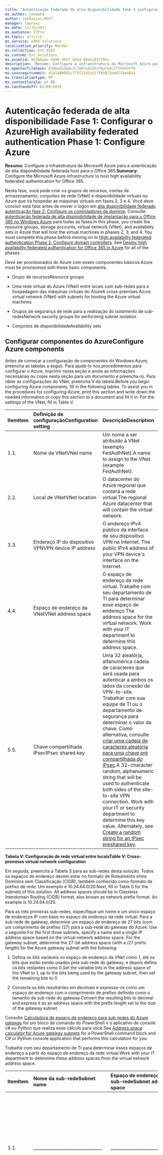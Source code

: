 ```yaml
---
title: "Autenticação federada de alta disponibilidade fase 1 configurar o Azure"
ms.author: josephd
author: JoeDavies-MSFT
manager: laurawi
ms.date: 12/15/2017
ms.audience: ITPro
ms.topic: article
ms.service: o365-solutions
localization_priority: Normal
ms.collection: Ent_O365
ms.custom: Ent_Solutions
ms.assetid: 91266aac-4d00-4b5f-b424-86a1a837792c
description: "Resumo: Configure a infraestrutura do Microsoft Azure para alta disponibilidade do host autenticação federada para o Office 365."
ms.openlocfilehash: 829bad1dadc3c3987e42d32f8afe8c1f76459ff0
ms.sourcegitcommit: d1a1480982c773f2241cb17f85072be8724ea841
ms.translationtype: MT
ms.contentlocale: pt-BR
ms.lasthandoff: 02/09/2018
---
```

# <a name="high-availability-federated-authentication-phase-1-configure-azure"></a><span data-ttu-id="b213c-103">Autenticação federada de alta disponibilidade Fase 1: Configurar o Azure</span><span class="sxs-lookup"><span data-stu-id="b213c-103">High availability federated authentication Phase 1: Configure Azure</span></span>

 <span data-ttu-id="b213c-104">**Resumo:** Configure a infraestrutura do Microsoft Azure para a autenticação de alta disponibilidade federada host para o Office 365.</span><span class="sxs-lookup"><span data-stu-id="b213c-104">**Summary:** Configure the Microsoft Azure infrastructure to host high availability federated authentication for Office 365.</span></span>
  
<span data-ttu-id="b213c-p101">Nesta fase, você pode criar os grupos de recursos, contas de armazenamento, conjuntos de rede (VNet) e disponibilidade virtuais no Azure que irá hospedar as máquinas virtuais em fases 2, 3 e 4. Você deve concluir esta fase antes de mover o logon em [alta disponibilidade federado autenticação fase 2: Configure os controladores de domínio](high-availability-federated-authentication-phase-2-configure-domain-controllers.md). Consulte [autenticação federada de alta disponibilidade de implantação para o Office 365 no Windows Azure](deploy-high-availability-federated-authentication-for-office-365-in-azure.md) para todas as fases.</span><span class="sxs-lookup"><span data-stu-id="b213c-p101">In this phase, you create the resource groups, storage accounts, virtual network (VNet), and availability sets in Azure that will host the virtual machines in phases 2, 3, and 4. You must complete this phase before moving on to [High availability federated authentication Phase 2: Configure domain controllers](high-availability-federated-authentication-phase-2-configure-domain-controllers.md). See [Deploy high availability federated authentication for Office 365 in Azure](deploy-high-availability-federated-authentication-for-office-365-in-azure.md) for all of the phases.</span></span>
  
<span data-ttu-id="b213c-108">Deve ser provisionados do Azure com esses componentes básicos:</span><span class="sxs-lookup"><span data-stu-id="b213c-108">Azure must be provisioned with these basic components:</span></span>
  
- <span data-ttu-id="b213c-109">Grupo de recursos</span><span class="sxs-lookup"><span data-stu-id="b213c-109">Resource groups</span></span>
    
- <span data-ttu-id="b213c-110">Uma rede virtual do Azure (VNet) entre locais com sub-redes para a hospedagem das máquinas virtuais do Azure</span><span class="sxs-lookup"><span data-stu-id="b213c-110">A cross-premises Azure virtual network (VNet) with subnets for hosting the Azure virtual machines</span></span>
    
- <span data-ttu-id="b213c-111">Grupos de segurança de rede para a realização do isolamento de sub-redes</span><span class="sxs-lookup"><span data-stu-id="b213c-111">Network security groups for performing subnet isolation</span></span>
    
- <span data-ttu-id="b213c-112">Conjuntos de disponibilidade</span><span class="sxs-lookup"><span data-stu-id="b213c-112">Availability sets</span></span>
    
## <a name="configure-azure-components"></a><span data-ttu-id="b213c-113">Configurar componentes do Azure</span><span class="sxs-lookup"><span data-stu-id="b213c-113">Configure Azure components</span></span>

<span data-ttu-id="b213c-p102">Antes de começar a configuração de componentes do Windows Azure, preencha as tabelas a seguir. Para ajudá-lo nos procedimentos para configurar o Azure, imprimir nesta seção e anote as informações necessárias ou copie nesta seção para um documento e preencha-lo. Para obter as configurações do VNet, preencha V da tabela.</span><span class="sxs-lookup"><span data-stu-id="b213c-p102">Before you begin configuring Azure components, fill in the following tables. To assist you in the procedures for configuring Azure, print this section and write down the needed information or copy this section to a document and fill it in. For the settings of the VNet, fill in Table V.</span></span>
  
|<span data-ttu-id="b213c-117">**Item**</span><span class="sxs-lookup"><span data-stu-id="b213c-117">**Item**</span></span>|<span data-ttu-id="b213c-118">**Definição de configuração**</span><span class="sxs-lookup"><span data-stu-id="b213c-118">**Configuration setting**</span></span>|<span data-ttu-id="b213c-119">**Descrição**</span><span class="sxs-lookup"><span data-stu-id="b213c-119">**Description**</span></span>|<span data-ttu-id="b213c-120">**Valor**</span><span class="sxs-lookup"><span data-stu-id="b213c-120">**Value**</span></span>|
|:-----|:-----|:-----|:-----|
|<span data-ttu-id="b213c-121">1.</span><span class="sxs-lookup"><span data-stu-id="b213c-121">1.</span></span>  <br/> |<span data-ttu-id="b213c-122">Nome da VNet</span><span class="sxs-lookup"><span data-stu-id="b213c-122">VNet name</span></span>  <br/> |<span data-ttu-id="b213c-123">Um nome a ser atribuído à VNet (exemplo FedAuthNet).</span><span class="sxs-lookup"><span data-stu-id="b213c-123">A name to assign to the VNet (example FedAuthNet).</span></span>  <br/> |<span data-ttu-id="b213c-124">_______________________________</span><span class="sxs-lookup"><span data-stu-id="b213c-124"></span></span>  <br/> |
|<span data-ttu-id="b213c-125">2.</span><span class="sxs-lookup"><span data-stu-id="b213c-125">2.</span></span>  <br/> |<span data-ttu-id="b213c-126">Local de VNet</span><span class="sxs-lookup"><span data-stu-id="b213c-126">VNet location</span></span>  <br/> |<span data-ttu-id="b213c-127">O datacenter do Azure regional que conterá a rede virtual.</span><span class="sxs-lookup"><span data-stu-id="b213c-127">The regional Azure datacenter that will contain the virtual network.</span></span>  <br/> |<span data-ttu-id="b213c-128">_______________________________</span><span class="sxs-lookup"><span data-stu-id="b213c-128"></span></span>  <br/> |
|<span data-ttu-id="b213c-129">3.</span><span class="sxs-lookup"><span data-stu-id="b213c-129">3.</span></span>  <br/> |<span data-ttu-id="b213c-130">Endereço IP do dispositivo VPN</span><span class="sxs-lookup"><span data-stu-id="b213c-130">VPN device IP address</span></span>  <br/> |<span data-ttu-id="b213c-131">O endereço IPv4 público da interface de seu dispositivo VPN na Internet. </span><span class="sxs-lookup"><span data-stu-id="b213c-131">The public IPv4 address of your VPN device's interface on the Internet.</span></span>  <br/> |<span data-ttu-id="b213c-132">_______________________________</span><span class="sxs-lookup"><span data-stu-id="b213c-132"></span></span>  <br/> |
|<span data-ttu-id="b213c-133">4.</span><span class="sxs-lookup"><span data-stu-id="b213c-133">4.</span></span>  <br/> |<span data-ttu-id="b213c-134">Espaço de endereço da VNet</span><span class="sxs-lookup"><span data-stu-id="b213c-134">VNet address space</span></span>  <br/> |<span data-ttu-id="b213c-p103">O espaço de endereço da rede virtual. Trabalhe com seu departamento de TI para determinar esse espaço de endereço.</span><span class="sxs-lookup"><span data-stu-id="b213c-p103">The address space for the virtual network. Work with your IT department to determine this address space.</span></span>  <br/> |<span data-ttu-id="b213c-137">_______________________________</span><span class="sxs-lookup"><span data-stu-id="b213c-137"></span></span>  <br/> |
|<span data-ttu-id="b213c-138">5.</span><span class="sxs-lookup"><span data-stu-id="b213c-138">5.</span></span>  <br/> |<span data-ttu-id="b213c-139">Chave compartilhada IPsec</span><span class="sxs-lookup"><span data-stu-id="b213c-139">IPsec shared key</span></span>  <br/> |<span data-ttu-id="b213c-p104">Uma 32 aleatória, alfanumérica cadeia de caracteres que será usada para autenticar a ambos os lados da conexão de VPN-to-site. Trabalhar com sua equipe de TI ou o departamento de segurança para determinar o valor da chave. Como alternativa, consulte [criar uma cadeia de caracteres aleatória para uma chave pré compartilhada do IPsec](http://social.technet.microsoft.com/wiki/contents/articles/32330.create-a-random-string-for-an-ipsec-preshared-key.aspx).</span><span class="sxs-lookup"><span data-stu-id="b213c-p104">A 32-character random, alphanumeric string that will be used to authenticate both sides of the site-to-site VPN connection. Work with your IT or security department to determine this key value. Alternately, see [Create a random string for an IPsec preshared key](http://social.technet.microsoft.com/wiki/contents/articles/32330.create-a-random-string-for-an-ipsec-preshared-key.aspx).  </span></span><br/> |<span data-ttu-id="b213c-143">_______________________________</span><span class="sxs-lookup"><span data-stu-id="b213c-143"></span></span>  <br/> |
   
 <span data-ttu-id="b213c-144">**Tabela V: Configuração de rede virtual entre locais**</span><span class="sxs-lookup"><span data-stu-id="b213c-144">**Table V: Cross-premises virtual network configuration**</span></span>
  
<span data-ttu-id="b213c-p105">Em seguida, preencha a Tabela S para as sub-redes desta solução. Todos os espaços de endereço devem estar no formato de Roteamento entre Domínios sem Classificação (CIDR), também conhecido como formato de prefixo de rede. Um exemplo é 10.24.64.0/20.</span><span class="sxs-lookup"><span data-stu-id="b213c-p105">Next, fill in Table S for the subnets of this solution. All address spaces should be in Classless Interdomain Routing (CIDR) format, also known as network prefix format. An example is 10.24.64.0/20.</span></span>
  
<span data-ttu-id="b213c-p106">Para as três primeiras sub-redes, especifique um nome e um único espaço de endereços IP com base no espaço de endereço da rede virtual. Para a sub-rede de gateway, determine um espaço de endereço de 27 bits (com um comprimento de prefixo /27) para a sub-rede do gateway do Azure. Use o seguinte:</span><span class="sxs-lookup"><span data-stu-id="b213c-p106">For the first three subnets, specify a name and a single IP address space based on the virtual network address space. For the gateway subnet, determine the 27-bit address space (with a /27 prefix length) for the Azure gateway subnet with the following:</span></span>
  
1. <span data-ttu-id="b213c-150">Defina os bits variáveis no espaço de endereço da VNet como 1, até os bits que estão sendo usados pela sub-rede do gateway, e depois defina os bits restantes como 0.</span><span class="sxs-lookup"><span data-stu-id="b213c-150">Set the variable bits in the address space of the VNet to 1, up to the bits being used by the gateway subnet, then set the remaining bits to 0.</span></span>
    
2. <span data-ttu-id="b213c-151">Converta os bits resultantes em decimais e expresse-os como um espaço de endereço com o comprimento de prefixo definido como o tamanho da sub-rede do gateway.</span><span class="sxs-lookup"><span data-stu-id="b213c-151">Convert the resulting bits to decimal and express it as an address space with the prefix length set to the size of the gateway subnet.</span></span>
    
<span data-ttu-id="b213c-152">Consulte [Calculadora de espaço de endereço para sub-redes do Azure gateway](https://gallery.technet.microsoft.com/scriptcenter/Address-prefix-calculator-a94b6eed) for um bloco de comando do PowerShell e o aplicativo de console c# ou Python que realiza esse cálculo para você.</span><span class="sxs-lookup"><span data-stu-id="b213c-152">See [Address space calculator for Azure gateway subnets](https://gallery.technet.microsoft.com/scriptcenter/Address-prefix-calculator-a94b6eed) for a PowerShell command block and C# or Python console application that performs this calculation for you.</span></span>
  
<span data-ttu-id="b213c-153">Trabalhe com seu departamento de TI para determinar esses espaços de endereço a partir do espaço de endereço da rede virtual.</span><span class="sxs-lookup"><span data-stu-id="b213c-153">Work with your IT department to determine these address spaces from the virtual network address space.</span></span>
  
|<span data-ttu-id="b213c-154">**Item**</span><span class="sxs-lookup"><span data-stu-id="b213c-154">**Item**</span></span>|<span data-ttu-id="b213c-155">**Nome da sub-rede**</span><span class="sxs-lookup"><span data-stu-id="b213c-155">**Subnet name**</span></span>|<span data-ttu-id="b213c-156">**Espaço de endereço da sub-rede**</span><span class="sxs-lookup"><span data-stu-id="b213c-156">**Subnet address space**</span></span>|<span data-ttu-id="b213c-157">**Objetivo**</span><span class="sxs-lookup"><span data-stu-id="b213c-157">**Purpose**</span></span>|
|:-----|:-----|:-----|:-----|
|<span data-ttu-id="b213c-158">1.</span><span class="sxs-lookup"><span data-stu-id="b213c-158">1.</span></span>  <br/> |<span data-ttu-id="b213c-159">_______________________________</span><span class="sxs-lookup"><span data-stu-id="b213c-159"></span></span>  <br/> |<span data-ttu-id="b213c-160">_______________________________</span><span class="sxs-lookup"><span data-stu-id="b213c-160"></span></span>  <br/> |<span data-ttu-id="b213c-161">A sub-rede usada pelo controlador de domínio e as máquinas virtuais (VMs) DirSync do Windows Server Active Directory (AD).</span><span class="sxs-lookup"><span data-stu-id="b213c-161">The subnet used by the Windows Server Active Directory (AD) domain controller and DirSync server virtual machines (VMs).</span></span>  <br/> |
|<span data-ttu-id="b213c-162">2.</span><span class="sxs-lookup"><span data-stu-id="b213c-162">2.</span></span>  <br/> |<span data-ttu-id="b213c-163">_______________________________</span><span class="sxs-lookup"><span data-stu-id="b213c-163"></span></span>  <br/> |<span data-ttu-id="b213c-164">_______________________________</span><span class="sxs-lookup"><span data-stu-id="b213c-164"></span></span>  <br/> |<span data-ttu-id="b213c-165">A sub-rede usada pelos VMs do AD FS.</span><span class="sxs-lookup"><span data-stu-id="b213c-165">The subnet used by the AD FS VMs.</span></span>  <br/> |
|<span data-ttu-id="b213c-166">3.</span><span class="sxs-lookup"><span data-stu-id="b213c-166">3.</span></span>  <br/> |<span data-ttu-id="b213c-167">_______________________________</span><span class="sxs-lookup"><span data-stu-id="b213c-167"></span></span>  <br/> |<span data-ttu-id="b213c-168">_______________________________</span><span class="sxs-lookup"><span data-stu-id="b213c-168"></span></span>  <br/> |<span data-ttu-id="b213c-169">A sub-rede usada pelas VMs de proxy do aplicativo Web.</span><span class="sxs-lookup"><span data-stu-id="b213c-169">The subnet used by the web application proxy VMs.</span></span>  <br/> |
|<span data-ttu-id="b213c-170">4.</span><span class="sxs-lookup"><span data-stu-id="b213c-170">4.</span></span>  <br/> |<span data-ttu-id="b213c-171">GatewaySubnet</span><span class="sxs-lookup"><span data-stu-id="b213c-171">GatewaySubnet</span></span>  <br/> |<span data-ttu-id="b213c-172">_______________________________</span><span class="sxs-lookup"><span data-stu-id="b213c-172"></span></span>  <br/> |<span data-ttu-id="b213c-173">A sub-rede usada pelas VMs do gateway do Azure.</span><span class="sxs-lookup"><span data-stu-id="b213c-173">The subnet used by the Azure gateway VMs.</span></span>  <br/> |
   
 <span data-ttu-id="b213c-174">**Tabela S: Sub-redes na rede virtual**</span><span class="sxs-lookup"><span data-stu-id="b213c-174">**Table S: Subnets in the virtual network**</span></span>
  
<span data-ttu-id="b213c-175">Em seguida, preencha a Tabela I para os endereços IP estáticos atribuídos a máquinas virtuais e instâncias de balanceador de carga.</span><span class="sxs-lookup"><span data-stu-id="b213c-175">Next, fill in Table I for the static IP addresses assigned to virtual machines and load balancer instances.</span></span>
  
|<span data-ttu-id="b213c-176">**Item**</span><span class="sxs-lookup"><span data-stu-id="b213c-176">**Item**</span></span>|<span data-ttu-id="b213c-177">**Objetivo**</span><span class="sxs-lookup"><span data-stu-id="b213c-177">**Purpose**</span></span>|<span data-ttu-id="b213c-178">**Endereço IP da sub-rede**</span><span class="sxs-lookup"><span data-stu-id="b213c-178">**IP address on the subnet**</span></span>|<span data-ttu-id="b213c-179">**Valor**</span><span class="sxs-lookup"><span data-stu-id="b213c-179">**Value**</span></span>|
|:-----|:-----|:-----|:-----|
|<span data-ttu-id="b213c-180">1.</span><span class="sxs-lookup"><span data-stu-id="b213c-180">1.</span></span>  <br/> |<span data-ttu-id="b213c-181">Endereço IP estático do primeiro controlador de domínio</span><span class="sxs-lookup"><span data-stu-id="b213c-181">Static IP address of the first domain controller</span></span>  <br/> |<span data-ttu-id="b213c-182">O quarto endereço IP possível para o espaço de endereço da sub-rede definido no Item 1 da Tabela S.</span><span class="sxs-lookup"><span data-stu-id="b213c-182">The fourth possible IP address for the address space of the subnet defined in Item 1 of Table S.</span></span>  <br/> |<span data-ttu-id="b213c-183">_______________________________</span><span class="sxs-lookup"><span data-stu-id="b213c-183"></span></span>  <br/> |
|<span data-ttu-id="b213c-184">2.</span><span class="sxs-lookup"><span data-stu-id="b213c-184">2.</span></span>  <br/> |<span data-ttu-id="b213c-185">Endereço IP estático do segundo controlador de domínio</span><span class="sxs-lookup"><span data-stu-id="b213c-185">Static IP address of the second domain controller</span></span>  <br/> |<span data-ttu-id="b213c-186">O quinto endereço IP possível para o espaço de endereço da sub-rede definido no Item 1 da Tabela S.</span><span class="sxs-lookup"><span data-stu-id="b213c-186">The fifth possible IP address for the address space of the subnet defined in Item 1 of Table S.</span></span>  <br/> |<span data-ttu-id="b213c-187">_______________________________</span><span class="sxs-lookup"><span data-stu-id="b213c-187"></span></span>  <br/> |
|<span data-ttu-id="b213c-188">3.</span><span class="sxs-lookup"><span data-stu-id="b213c-188">3.</span></span>  <br/> |<span data-ttu-id="b213c-189">Endereço IP estático do servidor DirSync</span><span class="sxs-lookup"><span data-stu-id="b213c-189">Static IP address of the DirSync server</span></span>  <br/> |<span data-ttu-id="b213c-190">O sexto endereço IP possível para o espaço de endereço da sub-rede definido no Item 1 da Tabela S. </span><span class="sxs-lookup"><span data-stu-id="b213c-190">The sixth possible IP address for the address space of the subnet defined in Item 1 of Table S.</span></span>  <br/> |<span data-ttu-id="b213c-191">_______________________________</span><span class="sxs-lookup"><span data-stu-id="b213c-191"></span></span>  <br/> |
|<span data-ttu-id="b213c-192">4.</span><span class="sxs-lookup"><span data-stu-id="b213c-192">4.</span></span>  <br/> |<span data-ttu-id="b213c-193">Endereço IP estático do balanceador de carga internos para os servidores do AD FS</span><span class="sxs-lookup"><span data-stu-id="b213c-193">Static IP address of the internal load balancer for the AD FS servers</span></span>  <br/> |<span data-ttu-id="b213c-194">O quarto endereço IP possível para o espaço de endereço da sub-rede definido no Item 2 da Tabela S. </span><span class="sxs-lookup"><span data-stu-id="b213c-194">The fourth possible IP address for the address space of the subnet defined in Item 2 of Table S.</span></span>  <br/> |<span data-ttu-id="b213c-195">_______________________________</span><span class="sxs-lookup"><span data-stu-id="b213c-195"></span></span>  <br/> |
|<span data-ttu-id="b213c-196">5.</span><span class="sxs-lookup"><span data-stu-id="b213c-196">5.</span></span>  <br/> |<span data-ttu-id="b213c-197">Endereço IP estático do primeiro servidor do AD FS</span><span class="sxs-lookup"><span data-stu-id="b213c-197">Static IP address of the first AD FS server</span></span>  <br/> |<span data-ttu-id="b213c-198">O quinto endereço IP possível para o espaço de endereço da sub-rede definido no Item 2 da Tabela S.</span><span class="sxs-lookup"><span data-stu-id="b213c-198">The fifth possible IP address for the address space of the subnet defined in Item 2 of Table S.</span></span>  <br/> |<span data-ttu-id="b213c-199">_______________________________</span><span class="sxs-lookup"><span data-stu-id="b213c-199"></span></span>  <br/> |
|<span data-ttu-id="b213c-200">6.</span><span class="sxs-lookup"><span data-stu-id="b213c-200">6.</span></span>  <br/> |<span data-ttu-id="b213c-201">Endereço IP estático do segundo servidor do AD FS</span><span class="sxs-lookup"><span data-stu-id="b213c-201">Static IP address of the second AD FS server</span></span>  <br/> |<span data-ttu-id="b213c-202">O sexto endereço IP possível para o espaço de endereço da sub-rede definido no Item 2 da Tabela S.</span><span class="sxs-lookup"><span data-stu-id="b213c-202">The sixth possible IP address for the address space of the subnet defined in Item 2 of Table S.</span></span>  <br/> |<span data-ttu-id="b213c-203">_______________________________</span><span class="sxs-lookup"><span data-stu-id="b213c-203"></span></span>  <br/> |
|<span data-ttu-id="b213c-204">7.</span><span class="sxs-lookup"><span data-stu-id="b213c-204">7.</span></span>  <br/> |<span data-ttu-id="b213c-205">Endereço IP estático do primeiro servidor proxy de aplicativos Web</span><span class="sxs-lookup"><span data-stu-id="b213c-205">Static IP address of the first web application proxy server</span></span>  <br/> |<span data-ttu-id="b213c-206">O quarto endereço IP possível para o espaço de endereço da sub-rede definido no Item 3 da Tabela S.</span><span class="sxs-lookup"><span data-stu-id="b213c-206">The fourth possible IP address for the address space of the subnet defined in Item 3 of Table S.</span></span>  <br/> |<span data-ttu-id="b213c-207">_______________________________</span><span class="sxs-lookup"><span data-stu-id="b213c-207"></span></span>  <br/> |
|<span data-ttu-id="b213c-208">8.</span><span class="sxs-lookup"><span data-stu-id="b213c-208">8.</span></span>  <br/> |<span data-ttu-id="b213c-209">Endereço IP estático do segundo servidor proxy de aplicativos Web</span><span class="sxs-lookup"><span data-stu-id="b213c-209">Static IP address of the second web application proxy server</span></span>  <br/> |<span data-ttu-id="b213c-210">O quinto endereço IP possível para o espaço de endereço da sub-rede definido no Item 3 da Tabela S.</span><span class="sxs-lookup"><span data-stu-id="b213c-210">The fifth possible IP address for the address space of the subnet defined in Item 3 of Table S.</span></span>  <br/> |<span data-ttu-id="b213c-211">_______________________________</span><span class="sxs-lookup"><span data-stu-id="b213c-211"></span></span>  <br/> |
   
 <span data-ttu-id="b213c-212">**Endereços de IP estático de i: tabela na rede virtual**</span><span class="sxs-lookup"><span data-stu-id="b213c-212">**Table I: Static IP addresses in the virtual network**</span></span>
  
<span data-ttu-id="b213c-213">Para dois servidores de Sistema de Nomes de Domínio (DNS) na sua rede local que você deseja usar ao configurar controladores de domínio inicialmente na sua rede virtual, preencha a Tabela D. Trabalhe com o departamento de TI para determinar essa lista.</span><span class="sxs-lookup"><span data-stu-id="b213c-213">For two Domain Name System (DNS) servers in your on-premises network that you want to use when initially setting up the domain controllers in your virtual network, fill in Table D. Work with your IT department to determine this list.</span></span>
  
|<span data-ttu-id="b213c-214">**Item**</span><span class="sxs-lookup"><span data-stu-id="b213c-214">**Item**</span></span>|<span data-ttu-id="b213c-215">**Nome amigável do servidor DNS**</span><span class="sxs-lookup"><span data-stu-id="b213c-215">**DNS server friendly name**</span></span>|<span data-ttu-id="b213c-216">**Endereço IP do servidor DNS**</span><span class="sxs-lookup"><span data-stu-id="b213c-216">**DNS server IP address**</span></span>|
|:-----|:-----|:-----|
|<span data-ttu-id="b213c-217">1.</span><span class="sxs-lookup"><span data-stu-id="b213c-217">1.</span></span>  <br/> |<span data-ttu-id="b213c-218">_______________________________</span><span class="sxs-lookup"><span data-stu-id="b213c-218"></span></span>  <br/> |<span data-ttu-id="b213c-219">_______________________________</span><span class="sxs-lookup"><span data-stu-id="b213c-219"></span></span>  <br/> |
|<span data-ttu-id="b213c-220">2.</span><span class="sxs-lookup"><span data-stu-id="b213c-220">2.</span></span>  <br/> |<span data-ttu-id="b213c-221">_______________________________</span><span class="sxs-lookup"><span data-stu-id="b213c-221"></span></span>  <br/> |<span data-ttu-id="b213c-222">_______________________________</span><span class="sxs-lookup"><span data-stu-id="b213c-222"></span></span>  <br/> |
   
 <span data-ttu-id="b213c-223">**Tabela D: servidores DNS locais**</span><span class="sxs-lookup"><span data-stu-id="b213c-223">**Table D: On-premises DNS servers**</span></span>
  
<span data-ttu-id="b213c-p107">Para rotear pacotes da rede entre locais para a rede da organização entre a conexão de VPN site a site, você deve configurar a rede virtual com uma rede local que contenha uma lista dos espaços de endereço (em notação CIDR) para todos os locais acessíveis na rede local da sua organização. A lista de espaços de endereço que definem a sua rede local deve ser exclusiva e não deve ser ficar sobreposta ao espaço de endereço usado para outras redes virtuais ou locais.</span><span class="sxs-lookup"><span data-stu-id="b213c-p107">To route packets from the cross-premises network to your organization network across the site-to-site VPN connection, you must configure the virtual network with a local network that contains a list of the address spaces (in CIDR notation) for all of the reachable locations on your organization's on-premises network. The list of address spaces that define your local network must be unique and must not overlap with the address space used for other virtual networks or other local networks.</span></span>
  
<span data-ttu-id="b213c-p108">Para o conjunto de espaços de endereço da rede local, preencha a Tabela L. Observe que há três entradas em branco listadas, mas geralmente você precisará de mais. Trabalhe com seu departamento de TI para determinar esta lista de espaços de endereço.</span><span class="sxs-lookup"><span data-stu-id="b213c-p108">For the set of local network address spaces, fill in Table L. Note that three blank entries are listed but you will typically need more. Work with your IT department to determine this list of address spaces.</span></span>
  
|<span data-ttu-id="b213c-228">**Item**</span><span class="sxs-lookup"><span data-stu-id="b213c-228">**Item**</span></span>|<span data-ttu-id="b213c-229">**Espaço de endereço da rede local**</span><span class="sxs-lookup"><span data-stu-id="b213c-229">**Local network address space**</span></span>|
|:-----|:-----|
|<span data-ttu-id="b213c-230">1.</span><span class="sxs-lookup"><span data-stu-id="b213c-230">1.</span></span>  <br/> |<span data-ttu-id="b213c-231">_______________________________</span><span class="sxs-lookup"><span data-stu-id="b213c-231"></span></span>  <br/> |
|<span data-ttu-id="b213c-232">2.</span><span class="sxs-lookup"><span data-stu-id="b213c-232">2.</span></span>  <br/> |<span data-ttu-id="b213c-233">_______________________________</span><span class="sxs-lookup"><span data-stu-id="b213c-233"></span></span>  <br/> |
|<span data-ttu-id="b213c-234">3.</span><span class="sxs-lookup"><span data-stu-id="b213c-234">3.</span></span>  <br/> |<span data-ttu-id="b213c-235">_______________________________</span><span class="sxs-lookup"><span data-stu-id="b213c-235"></span></span>  <br/> |
   
 <span data-ttu-id="b213c-236">**Tabela L: Prefixos de endereço para a rede local**</span><span class="sxs-lookup"><span data-stu-id="b213c-236">**Table L: Address prefixes for the local network**</span></span>
  
<span data-ttu-id="b213c-237">Agora, vamos começar a criar a infraestrutura do Azure para hospedar sua autenticação federada para o Office 365.</span><span class="sxs-lookup"><span data-stu-id="b213c-237">Now let's begin building the Azure infrastructure to host your federated authentication for Office 365.</span></span>
  
> [!NOTE]
> <span data-ttu-id="b213c-p109">O comando a seguir define usar a versão mais recente do Azure PowerShell. Consulte a [Introdução ao cmdlets do PowerShell do Windows Azure](https://docs.microsoft.com/en-us/powershell/azureps-cmdlets-docs/).</span><span class="sxs-lookup"><span data-stu-id="b213c-p109">The following command sets use the latest version of Azure PowerShell. See [Get started with Azure PowerShell cmdlets](https://docs.microsoft.com/en-us/powershell/azureps-cmdlets-docs/).</span></span> 
  
<span data-ttu-id="b213c-240">Primeiro, inicie um prompt do Azure PowerShell e faça logon na sua conta.</span><span class="sxs-lookup"><span data-stu-id="b213c-240">First, start an Azure PowerShell prompt and login to your account.</span></span>
  
```
Login-AzureRMAccount
```

> [!TIP]
> <span data-ttu-id="b213c-241">Para um arquivo de texto que contém todos os comandos do PowerShell este artigo e uma pasta de trabalho de configuração Microsoft Excel que gera blocos de comando do PowerShell pronto para executar com base em suas configurações personalizadas, consulte o [autenticação federada para o Office 365 Kit de implantação do Azure](https://gallery.technet.microsoft.com/Federated-Authentication-8a9f1664).</span><span class="sxs-lookup"><span data-stu-id="b213c-241">For a text file that contains all of the PowerShell commands in this article and a Microsoft Excel configuration workbook that generates ready-to-run PowerShell command blocks based on your custom settings, see the [Federated Authentication for Office 365 in Azure Deployment Kit](https://gallery.technet.microsoft.com/Federated-Authentication-8a9f1664).</span></span> 
  
<span data-ttu-id="b213c-242">Para obter o nome de sua assinatura, use este comando.</span><span class="sxs-lookup"><span data-stu-id="b213c-242">Get your subscription name using the following command.</span></span>
  
```
Get-AzureRMSubscription | Sort Name | Select Name
```

<span data-ttu-id="b213c-243">Para versões mais antigas do Azure PowerShell, use este comando.</span><span class="sxs-lookup"><span data-stu-id="b213c-243">For older versions of Azure PowerShell, use this command instead.</span></span>
  
```
Get-AzureRMSubscription | Sort Name | Select SubscriptionName
```

<span data-ttu-id="b213c-p110">Defina sua assinatura do Windows Azure. Substituir tudo entre aspas, incluindo o \< e > caracteres, com o nome correto.</span><span class="sxs-lookup"><span data-stu-id="b213c-p110">Set your Azure subscription. Replace everything within the quotes, including the \< and > characters, with the correct name.</span></span>
  
```
$subscr="<subscription name>"
Get-AzureRmSubscription -SubscriptionName $subscr | Select-AzureRmSubscription
```

<span data-ttu-id="b213c-p111">Em seguida, crie os novos grupos de recursos. Para determinar um conjunto exclusivo de nomes de grupo de recursos, use este comando para listar os grupos de recurso existentes.</span><span class="sxs-lookup"><span data-stu-id="b213c-p111">Next, create the new resource groups. To determine a unique set of resource group names, use this command to list your existing resource groups.</span></span>
  
```
Get-AzureRMResourceGroup | Sort ResourceGroupName | Select ResourceGroupName
```

<span data-ttu-id="b213c-248">Preencha a tabela a seguir para o conjunto de nomes de grupos de recursos exclusivos.</span><span class="sxs-lookup"><span data-stu-id="b213c-248">Fill in the following table for the set of unique resource group names.</span></span>
  
|<span data-ttu-id="b213c-249">**Item**</span><span class="sxs-lookup"><span data-stu-id="b213c-249">**Item**</span></span>|<span data-ttu-id="b213c-250">**Nome do grupo de recursos**</span><span class="sxs-lookup"><span data-stu-id="b213c-250">**Resource group name**</span></span>|<span data-ttu-id="b213c-251">**Objetivo**</span><span class="sxs-lookup"><span data-stu-id="b213c-251">**Purpose**</span></span>|
|:-----|:-----|:-----|
|<span data-ttu-id="b213c-252">1.</span><span class="sxs-lookup"><span data-stu-id="b213c-252">1.</span></span>  <br/> |<span data-ttu-id="b213c-253">_______________________________</span><span class="sxs-lookup"><span data-stu-id="b213c-253"></span></span>  <br/> |<span data-ttu-id="b213c-254">Controladores de domínio:</span><span class="sxs-lookup"><span data-stu-id="b213c-254">Domain controllers</span></span>  <br/> |
|<span data-ttu-id="b213c-255">2.</span><span class="sxs-lookup"><span data-stu-id="b213c-255">2.</span></span>  <br/> |<span data-ttu-id="b213c-256">_______________________________</span><span class="sxs-lookup"><span data-stu-id="b213c-256"></span></span>  <br/> |<span data-ttu-id="b213c-257">Servidores do AD FS</span><span class="sxs-lookup"><span data-stu-id="b213c-257">AD FS servers</span></span>  <br/> |
|<span data-ttu-id="b213c-258">3.</span><span class="sxs-lookup"><span data-stu-id="b213c-258">3.</span></span>  <br/> |<span data-ttu-id="b213c-259">_______________________________</span><span class="sxs-lookup"><span data-stu-id="b213c-259"></span></span>  <br/> |<span data-ttu-id="b213c-260">Servidores proxy de aplicativos Web</span><span class="sxs-lookup"><span data-stu-id="b213c-260">Web application proxy servers</span></span>  <br/> |
|<span data-ttu-id="b213c-261">4.</span><span class="sxs-lookup"><span data-stu-id="b213c-261">4.</span></span>  <br/> |<span data-ttu-id="b213c-262">_______________________________</span><span class="sxs-lookup"><span data-stu-id="b213c-262"></span></span>  <br/> |<span data-ttu-id="b213c-263">Elementos de infraestrutura</span><span class="sxs-lookup"><span data-stu-id="b213c-263">Infrastructure elements</span></span>  <br/> |
   
 <span data-ttu-id="b213c-264">**Tabela r: grupos de recursos**</span><span class="sxs-lookup"><span data-stu-id="b213c-264">**Table R: Resource groups**</span></span>
  
<span data-ttu-id="b213c-265">Crie os novos grupos de recursos com estes comandos.</span><span class="sxs-lookup"><span data-stu-id="b213c-265">Create your new resource groups with these commands.</span></span>
  
```
$locName="<an Azure location, such as West US>"
$rgName="<Table R - Item 1 - Name column>"
New-AzureRMResourceGroup -Name $rgName -Location $locName
$rgName="<Table R - Item 2 - Name column>"
New-AzureRMResourceGroup -Name $rgName -Location $locName
$rgName="<Table R - Item 3 - Name column>"
New-AzureRMResourceGroup -Name $rgName -Location $locName
$rgName="<Table R - Item 4 - Name column>"
New-AzureRMResourceGroup -Name $rgName -Location $locName
```

<span data-ttu-id="b213c-266">Em seguida, você criará a rede virtual do Azure e suas sub-redes.</span><span class="sxs-lookup"><span data-stu-id="b213c-266">Next, you create the Azure virtual network and its subnets.</span></span>
  
```
$rgName="<Table R - Item 4 - Resource group name column>"
$locName="<your Azure location>"
$vnetName="<Table V - Item 1 - Value column>"
$vnetAddrPrefix="<Table V - Item 4 - Value column>"
$dnsServers=@( "<Table D - Item 1 - DNS server IP address column>", "<Table D - Item 2 - DNS server IP address column>" )
# Get the shortened version of the location
$locShortName=(Get-AzureRmResourceGroup -Name $rgName).Location

# Create the subnets
$subnet1Name="<Table S - Item 1 - Subnet name column>"
$subnet1Prefix="<Table S - Item 1 - Subnet address space column>"
$subnet1=New-AzureRMVirtualNetworkSubnetConfig -Name $subnet1Name -AddressPrefix $subnet1Prefix
$subnet2Name="<Table S - Item 2 - Subnet name column>"
$subnet2Prefix="<Table S - Item 2 - Subnet address space column>"
$subnet2=New-AzureRMVirtualNetworkSubnetConfig -Name $subnet2Name -AddressPrefix $subnet2Prefix
$subnet3Name="<Table S - Item 3 - Subnet name column>"
$subnet3Prefix="<Table S - Item 3 - Subnet address space column>"
$subnet3=New-AzureRMVirtualNetworkSubnetConfig -Name $subnet3Name -AddressPrefix $subnet3Prefix
$gwSubnet4Prefix="<Table S - Item 4 - Subnet address space column>"
$gwSubnet=New-AzureRMVirtualNetworkSubnetConfig -Name "GatewaySubnet" -AddressPrefix $gwSubnet4Prefix

# Create the virtual network
New-AzureRMVirtualNetwork -Name $vnetName -ResourceGroupName $rgName -Location $locName -AddressPrefix $vnetAddrPrefix -Subnet $gwSubnet,$subnet1,$subnet2,$subnet3 -DNSServer $dnsServers

```

<span data-ttu-id="b213c-p112">Em seguida, crie rede grupos de segurança para cada sub-rede que contém as máquinas virtuais. Para executar o isolamento de sub-rede, você pode adicionar regras para os tipos específicos de tráfego permitido ou negado ao grupo de segurança de rede de uma sub-rede.</span><span class="sxs-lookup"><span data-stu-id="b213c-p112">Next, you create network security groups for each subnet that contains virtual machines. To perform subnet isolation, you can add rules for the specific types of traffic allowed or denied to the network security group of a subnet.</span></span>
  
```
# Create network security groups
$vnet=Get-AzureRMVirtualNetwork -ResourceGroupName $rgName -Name $vnetName

New-AzureRMNetworkSecurityGroup -Name $subnet1Name -ResourceGroupName $rgName -Location $locShortName
$nsg=Get-AzureRMNetworkSecurityGroup -Name $subnet1Name -ResourceGroupName $rgName
Set-AzureRMVirtualNetworkSubnetConfig -VirtualNetwork $vnet -Name $subnet1Name -AddressPrefix $subnet1Prefix -NetworkSecurityGroup $nsg

New-AzureRMNetworkSecurityGroup -Name $subnet2Name -ResourceGroupName $rgName -Location $locShortName
$nsg=Get-AzureRMNetworkSecurityGroup -Name $subnet2Name -ResourceGroupName $rgName
Set-AzureRMVirtualNetworkSubnetConfig -VirtualNetwork $vnet -Name $subnet2Name -AddressPrefix $subnet2Prefix -NetworkSecurityGroup $nsg

New-AzureRMNetworkSecurityGroup -Name $subnet3Name -ResourceGroupName $rgName -Location $locShortName
$nsg=Get-AzureRMNetworkSecurityGroup -Name $subnet3Name -ResourceGroupName $rgName
Set-AzureRMVirtualNetworkSubnetConfig -VirtualNetwork $vnet -Name $subnet3Name -AddressPrefix $subnet3Prefix -NetworkSecurityGroup $nsg
```

<span data-ttu-id="b213c-269">Em seguida, use estes comandos para criar os gateways para a conexão VPN site a site.</span><span class="sxs-lookup"><span data-stu-id="b213c-269">Next, use these commands to create the gateways for the site-to-site VPN connection.</span></span>
  
```
$rgName="<Table R - Item 4 - Resource group name column>"
$locName="<Azure location>"
$vnetName="<Table V - Item 1 - Value column>"
$vnet=Get-AzureRMVirtualNetwork -Name $vnetName -ResourceGroupName $rgName
$subnet=Get-AzureRmVirtualNetworkSubnetConfig -VirtualNetwork $vnet -Name "GatewaySubnet"

# Attach a virtual network gateway to a public IP address and the gateway subnet
$publicGatewayVipName="PublicIPAddress"
$vnetGatewayIpConfigName="PublicIPConfig"
New-AzureRMPublicIpAddress -Name $vnetGatewayIpConfigName -ResourceGroupName $rgName -Location $locName -AllocationMethod Dynamic
$publicGatewayVip=Get-AzureRMPublicIpAddress -Name $vnetGatewayIpConfigName -ResourceGroupName $rgName
$vnetGatewayIpConfig=New-AzureRMVirtualNetworkGatewayIpConfig -Name $vnetGatewayIpConfigName -PublicIpAddressId $publicGatewayVip.Id -Subnet $subnet

# Create the Azure gateway
$vnetGatewayName="AzureGateway"
$vnetGateway=New-AzureRMVirtualNetworkGateway -Name $vnetGatewayName -ResourceGroupName $rgName -Location $locName -GatewayType Vpn -VpnType RouteBased -IpConfigurations $vnetGatewayIpConfig

# Create the gateway for the local network
$localGatewayName="LocalNetGateway"
$localGatewayIP="<Table V - Item 3 - Value column>"
$localNetworkPrefix=@( <comma-separated, double-quote enclosed list of the local network address prefixes from Table L, example: "10.1.0.0/24", "10.2.0.0/24"> )
$localGateway=New-AzureRMLocalNetworkGateway -Name $localGatewayName -ResourceGroupName $rgName -Location $locName -GatewayIpAddress $localGatewayIP -AddressPrefix $localNetworkPrefix

# Define the Azure virtual network VPN connection
$vnetConnectionName="S2SConnection"
$vnetConnectionKey="<Table V - Item 5 - Value column>"
$vnetConnection=New-AzureRMVirtualNetworkGatewayConnection -Name $vnetConnectionName -ResourceGroupName $rgName -Location $locName -ConnectionType IPsec -SharedKey $vnetConnectionKey -VirtualNetworkGateway1 $vnetGateway -LocalNetworkGateway2 $localGateway

```

> [!NOTE]
> <span data-ttu-id="b213c-p113">Autenticação federada de usuários individuais não depende do quaisquer recursos locais. No entanto, se essa conexão de VPN-to-site ficar indisponível, os controladores de domínio em que o VNet não receberá as atualizações feitos no servidor local Windows AD de grupos e contas de usuário. Para garantir que isso não acontecer, você pode configurar a alta disponibilidade para sua conexão de VPN-to-site. Para obter mais informações, consulte [altamente disponível entre locais e conectividade de VNet para VNet](https://docs.microsoft.com/azure/vpn-gateway/vpn-gateway-highlyavailable)</span><span class="sxs-lookup"><span data-stu-id="b213c-p113">Federated authentication of individual users does not rely on any on-premises resources. However, if this site-to-site VPN connection becomes unavailable, the domain controllers in the VNet will not receive updates to user accounts and groups made in the on-premises Windows Server AD. To ensure this does not happen, you can configure high availability for your site-to-site VPN connection. For more information, see [Highly Available Cross-Premises and VNet-to-VNet Connectivity](https://docs.microsoft.com/azure/vpn-gateway/vpn-gateway-highlyavailable)</span></span>
  
<span data-ttu-id="b213c-274">Em seguida, registre o endereço IPv4 público do gateway de VPN do Azure para a sua rede virtual na exibição deste comando:</span><span class="sxs-lookup"><span data-stu-id="b213c-274">Next, record the public IPv4 address of the Azure VPN gateway for your virtual network from the display of this command:</span></span>
  
```
Get-AzureRMPublicIpAddress -Name $publicGatewayVipName -ResourceGroupName $rgName
```

<span data-ttu-id="b213c-p114">Em seguida, configure seu dispositivo VPN de local para se conectar ao gateway VPN do Windows Azure. Para obter mais informações, consulte [Configure seu dispositivo VPN](https://docs.microsoft.com/azure/vpn-gateway/vpn-gateway-about-vpn-devices).</span><span class="sxs-lookup"><span data-stu-id="b213c-p114">Next, configure your on-premises VPN device to connect to the Azure VPN gateway. For more information, see [Configure your VPN device](https://docs.microsoft.com/azure/vpn-gateway/vpn-gateway-about-vpn-devices).</span></span>
  
<span data-ttu-id="b213c-277">Para configurar seu dispositivo VPN local, você precisará do seguinte:</span><span class="sxs-lookup"><span data-stu-id="b213c-277">To configure your on-premises VPN device, you will need the following:</span></span>
  
- <span data-ttu-id="b213c-278">O endereço IPv4 público do gateway de VPN do Azure.</span><span class="sxs-lookup"><span data-stu-id="b213c-278">The public IPv4 address of the Azure VPN gateway.</span></span>
    
- <span data-ttu-id="b213c-279">A chave pré-compartilhada IPsec para a conexão de VPN-to-site (coluna de tabela V - Item 5 - valor).</span><span class="sxs-lookup"><span data-stu-id="b213c-279">The IPsec pre-shared key for the site-to-site VPN connection (Table V - Item 5 - Value column).</span></span>
    
<span data-ttu-id="b213c-p115">Em seguida, certifique-se de que o espaço de endereço da rede virtual seja acessível a partir da sua rede local. Isso é feito geralmente com a inclusão de uma rota correspondente ao espaço de endereço da rede virtual para o seu dispositivo VPN e, em seguida, publicando essa rota ao restante da infraestrutura de roteamento da rede da sua organização. Trabalhe com seu departamento de TI para determinar como fazer isso.</span><span class="sxs-lookup"><span data-stu-id="b213c-p115">Next, ensure that the address space of the virtual network is reachable from your on-premises network. This is usually done by adding a route corresponding to the virtual network address space to your VPN device and then advertising that route to the rest of the routing infrastructure of your organization network. Work with your IT department to determine how to do this.</span></span>
  
<span data-ttu-id="b213c-p116">Em seguida, defina os nomes de três conjuntos de disponibilidade. Preencha a Tabela A. </span><span class="sxs-lookup"><span data-stu-id="b213c-p116">Next, define the names of three availability sets. Fill out Table A.</span></span> 
  
|<span data-ttu-id="b213c-285">**Item**</span><span class="sxs-lookup"><span data-stu-id="b213c-285">**Item**</span></span>|<span data-ttu-id="b213c-286">**Objetivo**</span><span class="sxs-lookup"><span data-stu-id="b213c-286">**Purpose**</span></span>|<span data-ttu-id="b213c-287">**Nome do conjunto de disponibilidade**</span><span class="sxs-lookup"><span data-stu-id="b213c-287">**Availability set name**</span></span>|
|:-----|:-----|:-----|
|<span data-ttu-id="b213c-288">1.</span><span class="sxs-lookup"><span data-stu-id="b213c-288">1.</span></span>  <br/> |<span data-ttu-id="b213c-289">Controladores de domínio:</span><span class="sxs-lookup"><span data-stu-id="b213c-289">Domain controllers</span></span>  <br/> |<span data-ttu-id="b213c-290">_______________________________</span><span class="sxs-lookup"><span data-stu-id="b213c-290"></span></span>  <br/> |
|<span data-ttu-id="b213c-291">2.</span><span class="sxs-lookup"><span data-stu-id="b213c-291">2.</span></span>  <br/> |<span data-ttu-id="b213c-292">Servidores do AD FS</span><span class="sxs-lookup"><span data-stu-id="b213c-292">AD FS servers</span></span>  <br/> |<span data-ttu-id="b213c-293">_______________________________</span><span class="sxs-lookup"><span data-stu-id="b213c-293"></span></span>  <br/> |
|<span data-ttu-id="b213c-294">3.</span><span class="sxs-lookup"><span data-stu-id="b213c-294">3.</span></span>  <br/> |<span data-ttu-id="b213c-295">Servidores proxy de aplicativos Web</span><span class="sxs-lookup"><span data-stu-id="b213c-295">Web application proxy servers</span></span>  <br/> |<span data-ttu-id="b213c-296">_______________________________</span><span class="sxs-lookup"><span data-stu-id="b213c-296"></span></span>  <br/> |
   
 <span data-ttu-id="b213c-297">**Conjuntos de disponibilidade de r: tabela**</span><span class="sxs-lookup"><span data-stu-id="b213c-297">**Table A: Availability sets**</span></span>
  
<span data-ttu-id="b213c-298">Você precisará desses nomes quando criar as máquinas virtuais nas fases 2, 3 e 4.</span><span class="sxs-lookup"><span data-stu-id="b213c-298">You will need these names when you create the virtual machines in phases 2, 3, and 4.</span></span>
  
<span data-ttu-id="b213c-299">Crie os novos conjuntos de disponibilidade com estes comandos do Azure PowerShell.</span><span class="sxs-lookup"><span data-stu-id="b213c-299">Create the new availability sets with these Azure PowerShell commands.</span></span>
  
```
$locName="<the Azure location for your new resource group>"
$rgName="<Table R - Item 1 - Resource group name column>"
$avName="<Table A - Item 1 - Availability set name column>"
New-AzureRMAvailabilitySet -Name $avName -ResourceGroupName $rgName -Location $locName
$rgName="<Table R - Item 2 - Resource group name column>"
$avName="<Table A - Item 2 - Availability set name column>"
New-AzureRMAvailabilitySet -Name $avName -ResourceGroupName $rgName -Location $locName
$rgName="<Table R - Item 3 - Resource group name column>"
$avName="<Table A - Item 3 - Availability set name column>"
New-AzureRMAvailabilitySet -Name $avName -ResourceGroupName $rgName -Location $locName
```

<span data-ttu-id="b213c-300">Esta é a configuração resultante da conclusão bem-sucedida dessa fase.</span><span class="sxs-lookup"><span data-stu-id="b213c-300">This is the configuration resulting from the successful completion of this phase.</span></span>
  
<span data-ttu-id="b213c-301">**Fase 1: A infraestrutura Azure para autenticação federada de alta disponibilidade para o Office 365**</span><span class="sxs-lookup"><span data-stu-id="b213c-301">**Phase 1: The Azure infrastructure for high availability federated authentication for Office 365**</span></span>

![Fase 1 da autenticação federada de alta disponibilidade para o Office 365 no Azure com a infraestrutura do Azure](images/4e7ba678-07df-40ce-b372-021bf7fc91fa.png)
  
## <a name="next-step"></a><span data-ttu-id="b213c-303">Próxima etapa</span><span class="sxs-lookup"><span data-stu-id="b213c-303">Next step</span></span>

<span data-ttu-id="b213c-304">Uso [alta disponibilidade federado autenticação fase 2: Configure os controladores de domínio](high-availability-federated-authentication-phase-2-configure-domain-controllers.md) para continuar com a configuração dessa carga de trabalho.</span><span class="sxs-lookup"><span data-stu-id="b213c-304">Use [High availability federated authentication Phase 2: Configure domain controllers](high-availability-federated-authentication-phase-2-configure-domain-controllers.md) to continue with the configuration of this workload.</span></span>
  
## <a name="see-also"></a><span data-ttu-id="b213c-305">Veja também</span><span class="sxs-lookup"><span data-stu-id="b213c-305">See Also</span></span>

[<span data-ttu-id="b213c-306">Implantar a autenticação federada de alta disponibilidade para o Office 365 no Windows Azure</span><span class="sxs-lookup"><span data-stu-id="b213c-306">Deploy high availability federated authentication for Office 365 in Azure</span></span>](deploy-high-availability-federated-authentication-for-office-365-in-azure.md)
  
[<span data-ttu-id="b213c-307">Identidade federada para seu ambiente de desenvolvimento e teste do Office 365</span><span class="sxs-lookup"><span data-stu-id="b213c-307">Federated identity for your Office 365 dev/test environment</span></span>](federated-identity-for-your-office-365-dev-test-environment.md)
  
[<span data-ttu-id="b213c-308">Adoção da nuvem e soluções híbridas</span><span class="sxs-lookup"><span data-stu-id="b213c-308">Cloud adoption and hybrid solutions</span></span>](cloud-adoption-and-hybrid-solutions.md)

[<span data-ttu-id="b213c-309">Identidade federada para o Office 365</span><span class="sxs-lookup"><span data-stu-id="b213c-309">Federated identity for Office 365</span></span>](https://support.office.com/article/Understanding-Office-365-identity-and-Azure-Active-Directory-06a189e7-5ec6-4af2-94bf-a22ea225a7a9#bk_federated)


